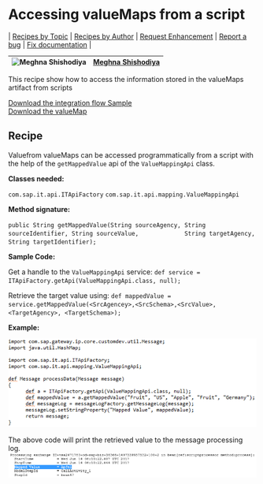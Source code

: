 # Accessing valueMaps from a script

\| [Recipes by Topic](../../readme.md ) \| [Recipes by Author](../../author.md ) \| [Request Enhancement](https://github.com/SAP-samples/cloud-integration-flow/issues/new?assignees=&labels=Recipe%20Fix,enhancement&template=recipe-request.md&title=Improve%20Accessing-valueMaps-from-a-script ) \| [Report a bug](https://github.com/SAP-samples/cloud-integration-flow/issues/new?assignees=&labels=Recipe%20Fix,bug&template=bug_report.md&title=Issue%20with%20Accessing-valueMaps-from-a-script ) \| [Fix documentation](https://github.com/SAP-samples/cloud-integration-flow/issues/new?assignees=&labels=Recipe%20Fix,documentation&template=bug_report.md&title=Docu%20fix%20Accessing-valueMaps-from-a-script ) \|

![Meghna Shishodiya](https://github.com/author-profile.png?size=50 ) | [Meghna Shishodiya](https://github.com/author-profile ) |
----|----|

This recipe show how to access the information stored in the valueMaps artifact from scripts

[Download the integration flow Sample](accessValueMapsInScripts.zip)\
[Download the valueMap](TestValueMap.zip)

## Recipe

Valuefrom valueMaps can be accessed programmatically from a script with the help of the `getMappedValue` api of the `ValueMappingApi` class.

**Classes needed:**

`com.sap.it.api.ITApiFactory`
`com.sap.it.api.mapping.ValueMappingApi`


**Method signature:**

`public String getMappedValue(String sourceAgency, String sourceIdentifier, String sourceValue,             String targetAgency, String targetIdentifier);`

**Sample Code:**

Get a handle to the `ValueMappingApi` service:
`def service = ITApiFactory.getApi(ValueMappingApi.class, null);`

Retrieve the target value using:
`def mappedValue = service.getMappedValue(<SrcAgencey>,<SrcSchema>,<SrcValue>,<TargetAgency>, <TargetSchema>); `

**Example:**

![example](example.png)

The above code will print the retrieved value to the message processing log.
![output](output.png)
